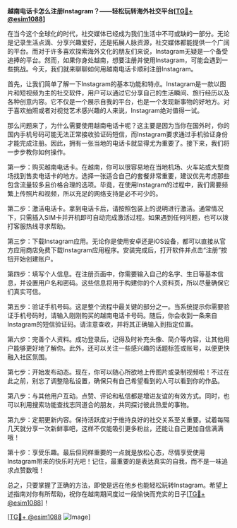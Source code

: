 **越南电话卡怎么注册Instagram？——轻松玩转海外社交平台[[TG💪+ @esim1088](https://t.me/s/esim1088)]**

在当今这个全球化的时代，社交媒体已经成为我们生活中不可或缺的一部分。无论是记录生活点滴、分享兴趣爱好，还是拓展人脉资源，社交媒体都能提供一个广阔的平台。而对于许多喜欢探索海外文化的朋友们来说，Instagram无疑是一个备受追捧的平台。然而，如果你身处越南，想要注册并使用Instagram，可能会遇到一些挑战。今天，我们就来聊聊如何用越南电话卡顺利注册Instagram。

首先，让我们简单了解一下Instagram的基本功能和特点。Instagram是一款以图片和短视频为主的社交软件，用户可以通过它分享自己的生活瞬间、旅行经历以及各种创意内容。它不仅是一个展示自我的平台，也是一个发现新事物的好地方。对于喜欢拍照或者对视觉艺术感兴趣的人来说，Instagram绝对值得一试。

那么问题来了，为什么需要使用越南电话卡呢？这主要是因为当你在国外时，你的国内手机号码可能无法正常接收验证码短信，而Instagram要求通过手机验证身份才能完成注册。因此，拥有一张当地的电话卡就显得尤为重要了。接下来，我们将一步步教你如何操作。

第一步：购买越南电话卡。在越南，你可以很容易地在当地机场、火车站或大型商场找到售卖电话卡的地方。选择一张适合自己的套餐非常重要，建议优先考虑那些包含流量较多且价格合理的选项。毕竟，在使用Instagram的过程中，我们需要频繁上传照片和视频，所以充足的网络支持是必不可少的。

第二步：激活电话卡。拿到电话卡后，请按照包装上的说明进行激活。通常情况下，只需插入SIM卡并开机即可自动完成激活过程。如果遇到任何问题，也可以拨打客服热线寻求帮助。

第三步：下载Instagram应用。无论你是使用安卓还是iOS设备，都可以直接从官方应用商店免费下载Instagram应用程序。安装完成后，打开软件并点击“注册”按钮开始创建账户。

第四步：填写个人信息。在注册页面中，你需要输入自己的名字、生日等基本信息，并设置用户名和密码。这些信息将用于构建你的个人资料页，所以尽量确保它们真实可信。

第五步：验证手机号码。这是整个流程中最关键的部分之一。当系统提示你需要验证手机号码时，请输入刚刚购买的越南电话卡号码。随后，你会收到一条来自Instagram的短信验证码。请注意查收，并将其正确输入到指定位置。

第六步：完善个人资料。成功登录后，记得及时补充头像、简介等内容，让其他用户能够更好地了解你。此外，还可以关注一些感兴趣的话题标签或账号，以便更快融入社区氛围。

第七步：开始发布动态。现在，你可以随心所欲地上传图片或录制视频啦！不过在此之前，别忘了调整隐私设置，确保只有自己希望看到的人可以看到你的作品。

第八步：与其他用户互动。点赞、评论和私信都是增进友谊的有效方式。同时，也可以利用搜索功能查找志同道合的朋友，共同探讨彼此热爱的事物。

第九步：定期更新内容。保持活跃度对于维持良好的社交关系至关重要。试着每隔几天就分享一次新鲜事吧，这样不仅能吸引更多粉丝，还能让自己更加自信满满哦！

第十步：享受乐趣。最后但同样重要的一点就是放松心态，尽情享受使用Instagram带来的快乐时光吧！记住，最重要的是表达真实的自我，而不是一味追求点赞数哦！

总之，只要掌握了正确的方法，即使是远在他乡也能轻松玩转Instagram。希望上述指南对你有所帮助，祝你在越南期间度过一段愉快而充实的日子[[TG💪+ @esim1088](https://t.me/s/esim1088)]！

[[TG💪+ @esim1088](https://t.me/s/esim1088) ![Image](https://i.postimg.cc/4NQfJmqS/Snipaste-2025-05-13-00-14-12.png)]